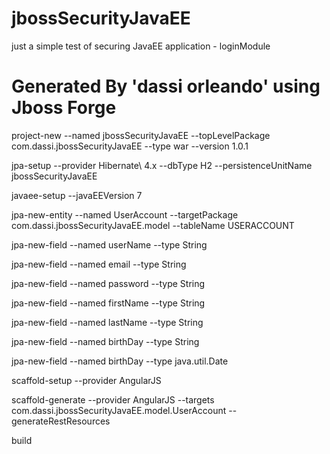 # jbossSecurityJavaEE
just a simple test of securing JavaEE application - loginModule


# Generated By 'dassi orleando' using Jboss Forge

project-new --named jbossSecurityJavaEE --topLevelPackage com.dassi.jbossSecurityJavaEE --type war --version 1.0.1

jpa-setup --provider Hibernate\ 4.x --dbType H2 --persistenceUnitName jbossSecurityJavaEE

javaee-setup --javaEEVersion 7

jpa-new-entity --named UserAccount --targetPackage com.dassi.jbossSecurityJavaEE.model --tableName USERACCOUNT

jpa-new-field --named userName --type String

jpa-new-field --named email --type String

jpa-new-field --named password --type String

jpa-new-field --named firstName --type String

jpa-new-field --named lastName --type String

jpa-new-field --named birthDay --type String

jpa-new-field --named birthDay --type java.util.Date

scaffold-setup --provider AngularJS

scaffold-generate --provider AngularJS --targets com.dassi.jbossSecurityJavaEE.model.UserAccount --generateRestResources

build

